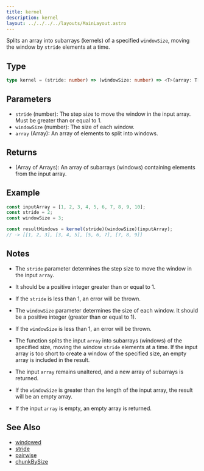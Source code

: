 ```yaml
---
title: kernel
description: kernel
layout: ../../../../layouts/MainLayout.astro
---
```

Splits an array into subarrays (kernels) of a specified `windowSize`, 
moving the window by `stride` elements at a time.
## Type

```ts
type kernel = (stride: number) => (windowSize: number) => <T>(array: T[]) => T[][]
```

## Parameters

- `stride` (number): The step size to move the window in the input array. Must be greater than or equal to 1.
- `windowSize` (number): The size of each window.
- `array` (Array): An array of elements to split into windows.

## Returns

- (Array of Arrays): An array of subarrays (windows) containing 
elements from the input array.

## Example

```ts
const inputArray = [1, 2, 3, 4, 5, 6, 7, 8, 9, 10];
const stride = 2;
const windowSize = 3;

const resultWindows = kernel(stride)(windowSize)(inputArray);
// -> [[1, 2, 3], [3, 4, 5], [5, 6, 7], [7, 8, 9]]
```

## Notes
- The `stride` parameter determines the step size to move the window 
  in the input `array`. 
- It should be a positive integer greater than or equal to 1.
- If the `stride` is less than 1, an error will be thrown.
 
- The `windowSize` parameter determines the size of each window. 
  It should be a positive integer (greater than or equal to 1).
- If the `windowSize` is less than 1, an error will be thrown.

- The function splits the input `array` into subarrays (windows) 
of the specified size, moving the window `stride` elements at a time. 
If the input array is too short to create a window of the specified 
size, an empty array is included in the result.

- The input `array` remains unaltered, and a new array of subarrays 
is returned.

- If the `windowSize` is greater than the length of the input array, 
the result will be an empty array.

- If the input `array` is empty, an empty array is returned.



## See Also

- [windowed](./windowed)
- [stride](./stride)
- [pairwise](./pairwise)
- [chunkBySize](./chunkBySize)
